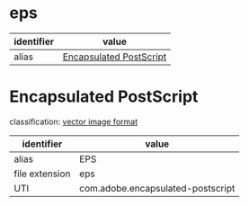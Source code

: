 # eps

| identifier     | value
| -------------- | -----
| alias          | [Encapsulated PostScript](#encapsulated-postscript)

# Encapsulated PostScript
classification: [vector image format](vector.md)

| identifier     | value
| -------------- | -----
| alias          | EPS
| file extension | eps
| UTI            | com.adobe.encapsulated-postscript
